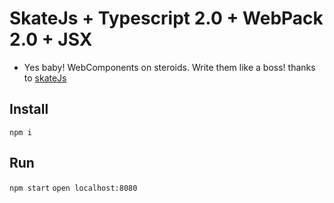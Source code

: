 # SkateJs + Typescript 2.0 + WebPack 2.0 + JSX
 
- Yes baby! WebComponents on steroids. Write them like a boss! thanks to [skateJs](https://github.com/skatejs/skatejs)

## Install
`npm i`

## Run
`npm start`
`open localhost:8080`
